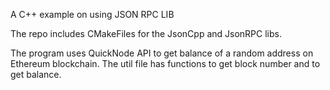 A C++ example on using JSON RPC LIB

The repo includes CMakeFiles for the JsonCpp and JsonRPC libs. 

The program uses QuickNode API to get balance of a random address on Ethereum blockchain. The util file has functions to get block number and to get balance. 